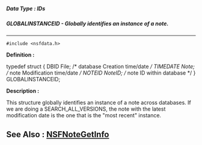 ##### Data Type : IDs
##### GLOBALINSTANCEID - Globally identifies an instance of a note.
---
```
#include <nsfdata.h>
```

**Definition :**

typedef struct {
   DBID     File;   /* database Creation time/date */
   TIMEDATE Note;   /* note Modification time/date */
   NOTEID   NoteID; /* note ID within database */
} GLOBALINSTANCEID;

**Description :**

This structure globally identifies an instance of a note across databases. If we are doing a SEARCH_ALL_VERSIONS, the note with the latest modification date is the one that is the &quot;most recent&quot; instance.


**See Also :**
[NSFNoteGetInfo](/domino-c-api-docs/reference/Func/NSFNoteGetInfo)
---
